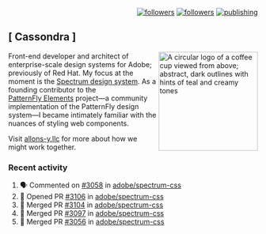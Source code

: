 <p align="right"><a rel="me" href="https://front-end.social/@castastrophe">
    <img alt="followers" title="Follow me on Mastodon" src="https://img.shields.io/mastodon/follow/109297102751309835?domain=https%3A%2F%2Ffront-end.social&label=Follow&logo=mastodon&logoColor=white&style=for-the-badge&labelColor=008080&color=006969"/></a>
  <a href="https://codepen.io/castastrophe/">
    <img alt="followers" title="Follow me on CodePen" src="https://img.shields.io/badge/23-1?color=640464&labelColor=7c007c&style=for-the-badge&logo=codepen&label=Follow"/></a>
<a href="https://castastrophe.medium.com/">
    <img alt="publishing" title="View articles on Medium" src="https://img.shields.io/badge/107-1?color=666&labelColor=444&label=subscribe&logo=medium&logoColor=white&style=for-the-badge"/></a>
</p>

## [&nbsp;Cassondra&nbsp;]

<img align="right" src="https://github-production-user-asset-6210df.s3.amazonaws.com/1840295/253016758-ba468774-1cd3-42c2-8f43-947b5eeb5edf.png" height="200" alt="A circular logo of a coffee cup viewed from above; abstract, dark outlines with hints of teal and creamy tones">

Front-end developer and architect of enterprise-scale design systems for Adobe; previously of Red Hat. My focus at the moment is the [Spectrum design system](https://github.com/adobe/spectrum-css). As a founding contributor to the [PatternFly&nbsp;Elements](https://github.com/patternfly/patternfly-elements) project&mdash;a community implementation of the PatternFly design system&mdash;I became intimately familiar with the nuances of styling web components.

Visit [allons-y.llc](http://allons-y.llc/) for more about how we might work together.

### Recent activity

<!--START_SECTION:activity-->
1. 🗣 Commented on [#3058](https://github.com/adobe/spectrum-css/issues/3058#issuecomment-2349062272) in [adobe/spectrum-css](https://github.com/adobe/spectrum-css)
2. 💪 Opened PR [#3106](https://github.com/adobe/spectrum-css/pull/3106) in [adobe/spectrum-css](https://github.com/adobe/spectrum-css)
3. 🎉 Merged PR [#3104](https://github.com/adobe/spectrum-css/pull/3104) in [adobe/spectrum-css](https://github.com/adobe/spectrum-css)
4. 🎉 Merged PR [#3097](https://github.com/adobe/spectrum-css/pull/3097) in [adobe/spectrum-css](https://github.com/adobe/spectrum-css)
5. 🎉 Merged PR [#3056](https://github.com/adobe/spectrum-css/pull/3056) in [adobe/spectrum-css](https://github.com/adobe/spectrum-css)
<!--END_SECTION:activity-->
